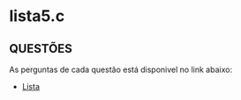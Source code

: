 # lista5.c
## QUESTÕES
As perguntas de cada questão está disponivel no link abaixo:
- [Lista](https://github.com/deboradls/fup.c/blob/main/Lista%205%20-%20Outros%20desafios/Forca%207%20-%20Exerc%C3%ADcios_22.2.pdf)
